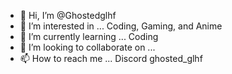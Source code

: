 - 👋 Hi, I’m @Ghostedglhf
- 👀 I’m interested in ... Coding, Gaming, and Anime
- 🌱 I’m currently learning ... Coding
- 💞️ I’m looking to collaborate on ...
- 📫 How to reach me ... Discord ghosted_glhf

<!---
Ghostedglhf/Ghostedglhf is a ✨ special ✨ repository because its `README.md` (this file) appears on your GitHub profile.
You can click the Preview link to take a look at your changes.
--->
